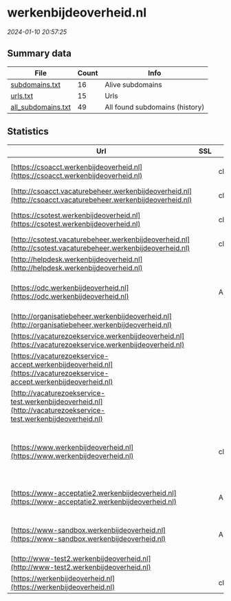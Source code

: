 # werkenbijdeoverheid.nl
*2024-01-10 20:57:25*
## Summary data


| File       | Count | Info |
|------------|-------|------|
|[subdomains.txt](/data/werkenbijdeoverheid.nl/subdomains.txt)|16|Alive subdomains|
|[urls.txt](/data/werkenbijdeoverheid.nl/urls.txt)|15|Urls|
|[all_subdomains.txt](/data/werkenbijdeoverheid.nl/all_subdomains.txt)|49|All found subdomains (history)|


## Statistics


| Url | SSL | Server | Cookie | HSTS | CSP | XFO | XXP | RP | Tech |Title |
|------------|-------|------|------|------|------|------|------|------|------|------|
|[https://csoacct.werkenbijdeoverheid.nl](https://csoacct.werkenbijdeoverheid.nl)| |cloudflare|:white_check_mark: |:white_check_mark: | | | | :white_check_mark: |Basic Cloudflare HSTS|Authentication R...|
|[http://csoacct.vacaturebeheer.werkenbijdeoverheid.nl](http://csoacct.vacaturebeheer.werkenbijdeoverheid.nl)| |cloudflare| | | | :white_check_mark: | | :white_check_mark: |Cloudflare||
|[https://csotest.werkenbijdeoverheid.nl](https://csotest.werkenbijdeoverheid.nl)| |cloudflare|:white_check_mark: |:white_check_mark: | | | | :white_check_mark: |Basic Cloudflare HSTS|Authentication R...|
|[http://csotest.vacaturebeheer.werkenbijdeoverheid.nl](http://csotest.vacaturebeheer.werkenbijdeoverheid.nl)| |cloudflare| | | | :white_check_mark: | | :white_check_mark: |Cloudflare||
|[http://helpdesk.werkenbijdeoverheid.nl](http://helpdesk.werkenbijdeoverheid.nl)| ||:white_check_mark: |:white_check_mark: | | :white_check_mark: | :white_check_mark: | :white_check_mark: |||
|[https://odc.werkenbijdeoverheid.nl](https://odc.werkenbijdeoverheid.nl)| |Apache|:white_check_mark: |:white_check_mark: | | :white_check_mark: | | :white_check_mark: |Apache HTTP Server HSTS Java|Werken bij de Ov...|
|[http://organisatiebeheer.werkenbijdeoverheid.nl](http://organisatiebeheer.werkenbijdeoverheid.nl)| ||:white_check_mark: |:white_check_mark: | | | | :white_check_mark: |||
|[https://vacaturezoekservice.werkenbijdeoverheid.nl](https://vacaturezoekservice.werkenbijdeoverheid.nl)| || |:white_check_mark: | | | | :white_check_mark: |HSTS||
|[https://vacaturezoekservice-accept.werkenbijdeoverheid.nl](https://vacaturezoekservice-accept.werkenbijdeoverheid.nl)| || | | | | | :white_check_mark: |||
|[http://vacaturezoekservice-test.werkenbijdeoverheid.nl](http://vacaturezoekservice-test.werkenbijdeoverheid.nl)| || | | | | | :white_check_mark: |||
|[https://www.werkenbijdeoverheid.nl](https://www.werkenbijdeoverheid.nl)| |cloudflare|:white_check_mark: |:white_check_mark: | | :white_check_mark: | :white_check_mark: | :white_check_mark: |Bloomreach Cloudflare Google Tag Manager HSTS React Typekit|Hét startpunt va...|
|[https://www-acceptatie2.werkenbijdeoverheid.nl](https://www-acceptatie2.werkenbijdeoverheid.nl)| |Apache| | | | | | :white_check_mark: |Apache HTTP Server HSTS|403 Forbidden|
|[https://www-sandbox.werkenbijdeoverheid.nl](https://www-sandbox.werkenbijdeoverheid.nl)| |Apache| | | | | | :white_check_mark: |Apache HTTP Server Basic HSTS|401 Unauthorized|
|[http://www-test2.werkenbijdeoverheid.nl](http://www-test2.werkenbijdeoverheid.nl)| || | | | | | :white_check_mark: |||
|[https://werkenbijdeoverheid.nl](https://werkenbijdeoverheid.nl)| |cloudflare|:white_check_mark: |:white_check_mark: | | :white_check_mark: | :white_check_mark: | :white_check_mark: |Cloudflare HSTS||